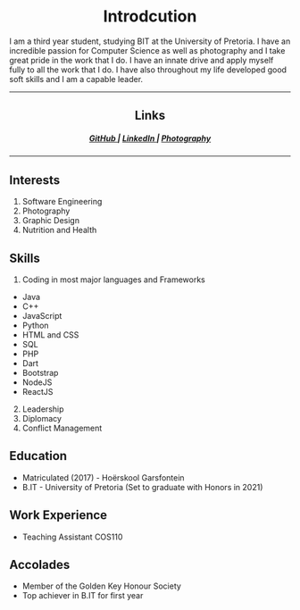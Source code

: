 <h1 align="center">Introdcution</h1>

I am a third year student, studying BIT at the University of Pretoria. I have an incredible passion for Computer Science as well as photography and I take great pride in the work that I do. I have an innate drive and apply myself fully to all the work that I do. I have also throughout my life developed good soft skills and I am a capable leader.


---

<h2 align="center">Links</h2>

<div align="center">
  <h5>
    <a href="https://github.com/QuintonCoetzee">
      GitHub
    </a>
    <span> | </span>
    <a href="https://www.linkedin.com/in/quinton-coetzee-3656a01a3/">
      LinkedIn
    </a><span> | </span>
    <a href="https://unsplash.com/@quinietjie">
      Photography
    </a>
  </h5>
</div>

---

## Interests
1. Software Engineering
2. Photography
3. Graphic Design
4. Nutrition and Health

## Skills
1. Coding in most major languages and Frameworks
  + Java
  + C++
  + JavaScript
  + Python
  + HTML and CSS
  + SQL
  + PHP
  + Dart
  + Bootstrap
  + NodeJS
  + ReactJS
2. Leadership
3. Diplomacy
4. Conflict Management

## Education
+ Matriculated (2017) - Hoërskool Garsfontein
+ B.IT - University of Pretoria (Set to graduate with Honors in 2021)

## Work Experience 
+ Teaching Assistant COS110

## Accolades
+ Member of the Golden Key Honour Society
+ Top achiever in B.IT for first year 
